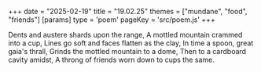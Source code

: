 +++
date = "2025-02-19"
title = "19.02.25"
themes = ["mundane", "food", "friends"]
[params]
  type = 'poem'
  pageKey = 'src/poem.js'
+++

Dents and austere shards upon the range,
A mottled mountain crammed into a cup,
Lines go soft and faces flatten as the clay,
In time a spoon, great gaia's thrall,
Grinds the mottled mountain to a dome,
Then to a cardboard cavity amidst,
A throng of friends worn down to cups the same.
